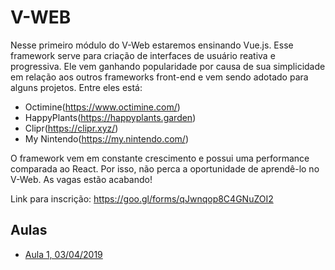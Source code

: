 # V-WEB
Nesse primeiro módulo do V-Web estaremos ensinando Vue.js. Esse framework serve para criação de interfaces de usuário reativa e progressiva. Ele vem ganhando popularidade por causa de sua simplicidade em relação aos outros frameworks front-end e vem sendo adotado para alguns projetos. Entre eles está:

- Octimine(https://www.octimine.com/)
- HappyPlants(https://happyplants.garden)
- Clipr(https://clipr.xyz/)
- My Nintendo(https://my.nintendo.com/)

O framework vem em constante crescimento e possui uma performance comparada ao React. Por isso, não perca a oportunidade de aprendê-lo no V-Web. As vagas estão acabando!

Link para inscrição: https://goo.gl/forms/qJwnqop8C4GNuZOI2

## Aulas
- [Aula 1, 03/04/2019](aula-001/README.md)